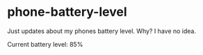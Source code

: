 # phone-battery-level
Just updates about my phones battery level. Why? I have no idea.

Current battery level: 85%
